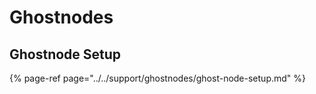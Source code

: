 # Ghostnodes

## Ghostnode Setup

{% page-ref page="../../support/ghostnodes/ghost-node-setup.md" %}

